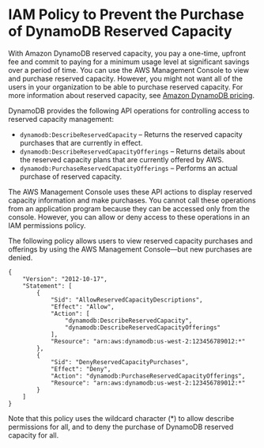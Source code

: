 # IAM Policy to Prevent the Purchase of DynamoDB Reserved Capacity<a name="iam-policy-prevent-purchase-reserved-capacity"></a>

With Amazon DynamoDB reserved capacity, you pay a one\-time, upfront fee and commit to paying for a minimum usage level at significant savings over a period of time\. You can use the AWS Management Console to view and purchase reserved capacity\. However, you might not want all of the users in your organization to be able to purchase reserved capacity\. For more information about reserved capacity, see [Amazon DynamoDB pricing](https://aws.amazon.com/dynamodb/pricing)\.

DynamoDB provides the following API operations for controlling access to reserved capacity management:
+ `dynamodb:DescribeReservedCapacity` – Returns the reserved capacity purchases that are currently in effect\.
+ `dynamodb:DescribeReservedCapacityOfferings` – Returns details about the reserved capacity plans that are currently offered by AWS\.
+ `dynamodb:PurchaseReservedCapacityOfferings` – Performs an actual purchase of reserved capacity\.

The AWS Management Console uses these API actions to display reserved capacity information and make purchases\. You cannot call these operations from an application program because they can be accessed only from the console\. However, you can allow or deny access to these operations in an IAM permissions policy\.

The following policy allows users to view reserved capacity purchases and offerings by using the AWS Management Console—but new purchases are denied\.

```
{
    "Version": "2012-10-17",
    "Statement": [
        {
            "Sid": "AllowReservedCapacityDescriptions",
            "Effect": "Allow",
            "Action": [
                "dynamodb:DescribeReservedCapacity",
                "dynamodb:DescribeReservedCapacityOfferings"
            ],
            "Resource": "arn:aws:dynamodb:us-west-2:123456789012:*"
        },
        {
            "Sid": "DenyReservedCapacityPurchases",
            "Effect": "Deny",
            "Action": "dynamodb:PurchaseReservedCapacityOfferings",
            "Resource": "arn:aws:dynamodb:us-west-2:123456789012:*"
        }
    ]
}
```

Note that this policy uses the wildcard character \(\*\) to allow describe permissions for all, and to deny the purchase of DynamoDB reserved capacity for all\.